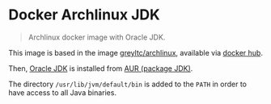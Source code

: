 Docker Archlinux JDK
====================

> Archlinux docker image with Oracle JDK.

This image is based in the image [greyltc/archlinux](https://github.com/greyltc/docker-archlinux), available via [docker hub](https://hub.docker.com/r/greyltc/archlinux/).

Then, [Oracle JDK](http://www.oracle.com/technetwork/java/javase/downloads/index.html) is installed from [AUR (package JDK)](https://aur.archlinux.org/packages/jdk/).

The directory `/usr/lib/jvm/default/bin` is added to the `PATH` in order to have access to all Java binaries.

